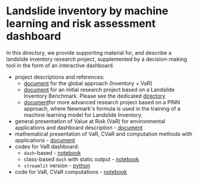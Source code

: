 #  Landslide inventory by machine learning and risk assessment dashboard 

In this directory, we provide supporting material for, and describe a landslide inventory research project, supplemented by a decision-making tool in the form of an interactive dashboard.

- project descriptions and references: 
  - [document](./P1-LandslideInventory.pdf) for the global approach (Inventory + VaR)
  - [document](./P0-benchmark/P0_LandslideInventory.pdf) for an initial research project based on a Landslide Inventory Benchmark. Please see the dedicated [directory](./P0-benchmark)
  - [document](./P1-LandslideInventoryPINN.pdf)for more advanced research project based on a PINN approach, where Newmark's formula is used in the training of a machine learning model for Landslide Inventory.
- general presentation of Value at Risk (VaR) for environmental applications and dashboard description - [document](./VaR.pdf)
- mathematical presentation of VaR, CVaR and computation methods with applications - [document](./var-cvar.pdf)
- codes for VaR dashboard:
  - `dash`-based - [notebook](./landslide_dash.ipynb)
  - class-based `dash` with static output  - [notebook](./landslide_dash_out.ipynb)
  - `streamlit` version  - [python](./landslide-dashboard.py)
- code for VaR, CVaR computations  - [notebook](./var-cvar-env.ipynb)